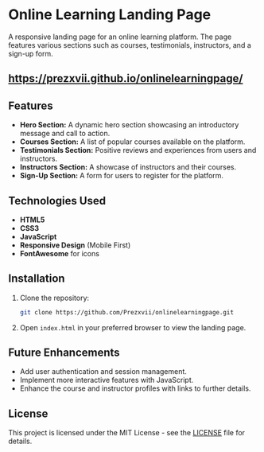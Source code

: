 # Online Learning Landing Page

A responsive landing page for an online learning platform. The page features various sections such as courses, testimonials, instructors, and a sign-up form.

## https://prezxvii.github.io/onlinelearningpage/

## Features

- **Hero Section:** A dynamic hero section showcasing an introductory message and call to action.
- **Courses Section:** A list of popular courses available on the platform.
- **Testimonials Section:** Positive reviews and experiences from users and instructors.
- **Instructors Section:** A showcase of instructors and their courses.
- **Sign-Up Section:** A form for users to register for the platform.

## Technologies Used

- **HTML5**
- **CSS3**
- **JavaScript**
- **Responsive Design** (Mobile First)
- **FontAwesome** for icons

## Installation

1. Clone the repository:
    ```bash
    git clone https://github.com/Prezxvii/onlinelearningpage.git
    ```

2. Open `index.html` in your preferred browser to view the landing page.

## Future Enhancements

- Add user authentication and session management.
- Implement more interactive features with JavaScript.
- Enhance the course and instructor profiles with links to further details.

## License

This project is licensed under the MIT License - see the [LICENSE](LICENSE) file for details.
